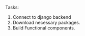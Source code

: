 Tasks:
1. Connect to django backend 
2. Download necessary packages.
3. Build Functional components.